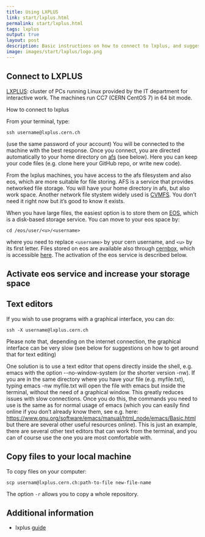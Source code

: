 ```yaml
---
title: Using LXPLUS
link: start/lxplus.html
permalink: start/lxplus.html
tags: lxplus
output: true
layout: post
description: Basic instructions on how to connect to lxplus, and suggestions on text editors
image: images/start/lxplus/logo.png
---
```


## Connect to LXPLUS

[LXPLUS](https://information-technology.web.cern.ch/services/lxplus-service): cluster of PCs running Linux provided by the IT department for interactive work. The machines run CC7 (CERN CentOS 7) in 64 bit mode. 

How to connect to lxplus

From your terminal, type:
```
ssh username@lxplus.cern.ch
```
(use the same password of your account)
You will be connected to the machine with the best response. 
Once you connect, you are directed automatically to your home directory on [afs](https://information-technology.web.cern.ch/services/afs-service) (see below).
Here you can keep your code files (e.g. clone here your GitHub repo, or write new code). 

From the lxplus machines, you have access to the afs filesystem and also eos, which are more suitable for file storing. 
AFS is a service that provides networked file storage. You will have your home directory in afs, but also work space.
Another network file stystem widely used is [CVMFS](https://cvmfs.readthedocs.io/en/stable/cpt-quickstart.html).
You don’t need it right now but it’s good to know it exists.

When you have large files, the easiest option is to store them on [EOS](https://information-technology.web.cern.ch/services/eos-service), 
which is a disk-based storage service.
You can move to your eos space by:
```
cd /eos/user/<u>/<username>
```
where you need to replace `<username>` by your cern username, and `<u>` by its first letter. 
Files stored on eos are available also through [cernbox](https://information-technology.web.cern.ch/services/cernbox-service), which is
accessible [here](https://cernbox.cern.ch/).
The activation of the eos service is described below. 

## Activate eos service and increase your storage space 

## Text editors

If you wish to use programs with a graphical interface, you can do:
```
ssh -X username@lxplus.cern.ch
```
Please note that, depending on the internet connection, the graphical interface can be very slow (see below for suggestions on how to get around that for text editing)

One solution is to use a text editor that opens directly inside the shell, e.g. emacs with the option --no-window-system (or the shorter version -nw). 
If you are in the same directory where you have your file (e.g. myfile.txt), typing 
emacs -nw myfile.txt
will open the file with emacs but inside the terminal, without the need of a graphical window. This greatly reduces issues with slow connections. 
Once you do this, the commands you need to use is the same as for normal usage of emacs (which you can easily find online if you don’t already know them, see e.g. here: https://www.gnu.org/software/emacs/manual/html_node/emacs/Basic.html but there are several other useful resources online). 
This is just an example, there are several other text editors that can work from the terminal, and you can of course use the one you are most comfortable with.

## Copy files to your local machine

To copy files on your computer:
```
scp usernam@lxplus.cern.ch:path-to-file new-file-name
```

The option `-r` allows you to copy a whole repository. 

## Additional information

- lxplus [guide](https://lxplusdoc.web.cern.ch/)

